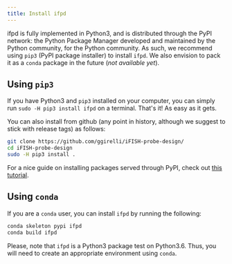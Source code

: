 ```yaml
---
title: Install ifpd
---
```


ifpd is fully implemented in Python3, and is distributed through the PyPI network: the Python Package Manager developed and maintained by the Python community, for the Python community. As such, we recommend using `pip3` (PyPI package installer) to install `ifpd`. We also envision to pack it as a `conda` package in the future (*not available yet*).

## Using `pip3`

If you have Python3 and `pip3` installed on your computer, you can simply run `sudo -H pip3 install ifpd` on a terminal. That's it! As easy as it gets.

You can also install from github (any point in history, although we suggest to stick with release tags) as follows:

```bash
git clone https://github.com/ggirelli/iFISH-probe-design/
cd iFISH-probe-design
sudo -H pip3 install .
```

For a nice guide on installing packages served through PyPI, check out [this tutorial](https://packaging.python.org/tutorials/installing-packages/).

## Using `conda`

If you are a `conda` user, you can install `ifpd` by running the following:

```bash
conda skeleton pypi ifpd
conda build ifpd
```

Please, note that `ifpd` is a Python3 package test on Python3.6. Thus, you will need to create an appropriate environment using `conda`.
